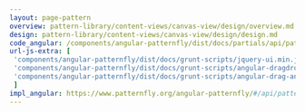 ```yaml
---
layout: page-pattern
overview: pattern-library/content-views/canvas-view/design/overview.md
design: pattern-library/content-views/canvas-view/design/design.md
code_angular: /components/angular-patternfly/dist/docs/partials/api/patternfly.canvas.component.pfCanvasEditor.html
url-js-extra: [
 'components/angular-patternfly/dist/docs/grunt-scripts/jquery-ui.min.js',
 'components/angular-patternfly/dist/docs/grunt-scripts/angular-dragdrop.js',
 'components/angular-patternfly/dist/docs/grunt-scripts/angular-drag-and-drop-lists.js'
 ]
impl_angular: https://www.patternfly.org/angular-patternfly/#/api/patternfly.canvas.directive:pfCanvas
---
```

